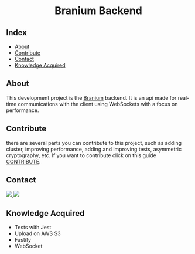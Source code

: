 <h1 align="center">Branium Backend</h1>

## Index
* [About](#about)
* [Contribute](#contribute)
* [Contact](#contact)
* [Knowledge Acquired](#knowledge-acquired)

## About

This development project is the [Branium](https://github.com/jonasdevzero/Branium) backend. It is an api made for real-time communications with the client using WebSockets with a focus on performance.

## Contribute

there are several parts you can contribute to this project, such as adding cluster, improving performance, adding and improving tests, asymmetric cryptography, etc. If you want to contribute click on this guide [CONTRIBUTE](https://github.com/jonasdevzero/BraniumBackend/blob/master/CONTRIBUTE.md).

## Contact

<a target="_blank" href="https://www.linkedin.com/in/jonasdevzero">
 <img src="https://img.shields.io/badge/linkedin-%230077B5.svg?&style=for-the-badge&logo=linkedin&logoColor=white" />
</a>
<a target="_blank" href="mailto:jonasdevzero@gmail.com">
 <img src="https://img.shields.io/badge/gmail-D14836?&style=for-the-badge&logo=gmail&logoColor=white" />
</a>


## Knowledge Acquired
- Tests with Jest
- Upload on AWS S3
- Fastify
- WebSocket
